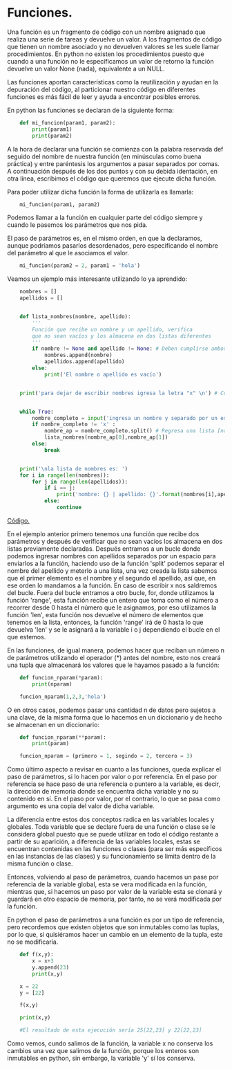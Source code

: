 
# Funciones.
      
Una función es un fragmento de código con un nombre asignado que realiza una serie de tareas y devuelve un valor. A los fragmentos de código que tienen un nombre asociado y no devuelven valores se les suele llamar procedimientos. En python no existen los procedimientos puesto que cuando a una función no le específicamos un valor de retorno la función devuelve un valor None (nada), equivalente a un NULL.

Las funciones aportan características como la reutilización y ayudan en la depuración del código, al particionar nuestro código en diferentes funciones es más fácil de leer y ayuda a encontrar posibles errores.

En python las funciones se declaran de la siguiente forma:

```python
    def mi_funcion(param1, param2):
        print(param1)
        print(param2)
```

A la hora de declarar una función se comienza con la palabra reservada def seguido del nombre de nuestra función (en minúsculas como buena práctica) y entre paréntesis los argumentos a pasar separados por comas. A continuación después de los dos puntos y con su debida identación, en otra línea, escribimos el código que queremos que ejecute dicha función.

Para poder utilizar dicha función la forma de utilizarla es llamarla:

```python
    mi_funcion(param1, param2)
```
Podemos llamar a la función en cualquier parte del código siempre y cuando le pasemos los parámetros que nos pida.

El paso de parámetros es, en el mismo orden, en que la declaramos, aunque podríamos pasarlos desordenados, pero especificando el nombre del parámetro al que le asociamos el valor.

```python
    mi_funcion(param2 = 2, param1 = 'hola')
```

Veamos un ejemplo más interesante utilizando lo ya aprendido:

```python
    nombres = []
    apellidos = []


    def lista_nombres(nombre, apellido):
        '''
        Función que recibe un nombre y un apellido, verifica
        que no sean vacíos y los almacena en dos listas diferentes
        '''
        if nombre != None and apellido != None: # Deben cumplirse ambos casos
            nombres.append(nombre)
            apellidos.append(apellido)
        else:
            print('El nombre o apellido es vacío')


    print('para dejar de escribir nombres igresa la letra "x" \n') # Condición de paro.


    while True:
        nombre_completo = input('ingresa un nombre y separado por un espacio el         apellido: \n>')
        if nombre_completo != 'x' :
            nombre_ap = nombre_completo.split() # Regresa una lista [nombre, apellido]
            lista_nombres(nombre_ap[0],nombre_ap[1])
        else:
            break


    print('\nla lista de nombres es: ')
    for i in range(len(nombres)):
        for j in range(len(apellidos)):
            if i == j:
                print('nombre: {} | apellido: {}'.format(nombres[i],apellidos[j]))
            else:
                continue
```
[Código.](/Funciones/funciones.py)

En el ejemplo anterior primero tenemos una función que recibe dos parámetros y después de veríficar que no sean vacíos los almacena en dos listas previamente declaradas. Después entramos a un bucle donde podemos ingresar nombres con apellidos separados por un espacio para enviarlos a la función, haciendo uso de la función 'split' podemos separar el nombre del apellido y meterlo a una lista, una vez creada la lista sabemos que el primer elemento es el nombre y el segundo el apellido, así que, en ese orden lo mandamos a la función. En caso de escribir x nos saldremos del bucle. Fuera del bucle entramos a otro bucle, for, donde utilizamos la función 'range', esta función recibe un entero que toma como el número a recorrer desde 0 hasta el número que le asignamos, por eso utilizamos la función 'len', esta función nos devuelve el número de elementos que tenemos en la lista, entonces, la función 'range' irá de 0 hasta lo que devuelva 'len' y se le asignará a la variable i o j dependiendo el bucle en el que estemos.

En las funciones, de igual manera, podemos hacer que reciban un número n de parámetros utilizando el operador (*) antes del nombre, esto nos creará una tupla que almacenará los valores que le hayamos pasado a la función: 

```python
    def funcion_nparam(*param):
        print(nparam)

    funcion_nparam(1,2,3,'hola')
```

O en otros casos, podemos pasar una cantidad n de datos pero sujetos a una clave, de la misma forma que lo hacemos en un diccionario y de hecho se almacenan en un diccionario:

```python
    def funcion_nparam(**param):
        print(param)

    funcion_nparam = (primero = 1, segindo = 2, tercero = 3)
```

Como último aspecto a revisar en cuanto a las funciones, queda explicar el paso de parámetros, si lo hacen por valor o por referencia. En el paso por referencia se hace paso de una referencia o puntero a la variable, es decir, la dirección de memoria donde se encuentra dicha variable y no su contenido en sí. En el paso por valor, por el contrario, lo que se pasa como argumento es una copia del valor de dicha variable.

La diferencia entre estos dos conceptos radica en las variables locales y globales. Toda variable que se declare fuera de una función o clase se le considera global puesto que se puede utilizar en todo el código restante a partir de su aparición, a diferencia de las variables locales, estas se encuentran contenidas en las funciones o clases (para ser más específicos en las instancias de las clases) y su funcionamiento se limita dentro de la misma función o clase.

Entonces, volviendo al paso de parámetros, cuando hacemos un pase por referencia de la variable global, esta se vera modificada en la función, mientras que, si hacemos un paso por valor de la variable esta se clonará y guardará en otro espacio de memoria, por tanto, no se verá modificada por la función.

En python el paso de parámetros a una función es por un tipo de referencia, pero recordemos que existen objetos que son inmutables como las tuplas, por lo que, si quisiéramos hacer un cambio en un elemento de la tupla, este no se modificaría. 

```python
    def f(x,y):
        x = x+3
        y.append(23)
        print(x,y)

    x = 22
    y = [22]

    f(x,y)

    print(x,y)

    #El resultado de esta ejecución sería 25[22,23] y 22[22,23]
```

Como vemos, cundo salimos de la función, la variable x no conserva los cambios una vez que salimos de la función, porque los enteros son inmutables en python, sin embargo, la variable 'y' sí los conserva. 
